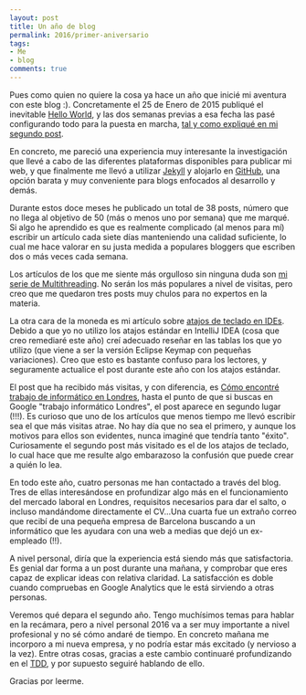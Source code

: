 ```yaml
---
layout: post
title: Un año de blog
permalink: 2016/primer-aniversario
tags:
- Me
- blog
comments: true
---
```


Pues como quien no quiere la cosa ya hace un año que inicié mi aventura con este blog :). Concretamente el 25 de Enero de 2015 publiqué el inevitable [Hello World](/2015/01/hello-world), y las dos semanas previas a esa fecha las pasé configurando todo para la puesta en marcha, [tal y como expliqué en mi segundo post](/2015/01/como-hice-el-blog).

En concreto, me pareció una experiencia muy interesante la investigación que llevé a cabo de las diferentes plataformas disponibles para publicar mi web, y que finalmente me llevó a utilizar [Jekyll](https://jekyllrb.com/) y alojarlo en [GitHub](https://github.com/), una opción barata y muy conveniente para blogs enfocados al desarrollo y demás.

<!--break-->

Durante estos doce meses he publicado un total de 38 posts, número que no llega al objetivo de 50 (más o menos uno por semana) que me marqué. Si algo he aprendido es que es realmente complicado (al menos para mí) escribir un artículo cada siete días manteniendo una calidad suficiente, lo cual me hace valorar en su justa medida a populares bloggers que escriben dos o más veces cada semana.

Los artículos de los que me siente más orgulloso sin ninguna duda son [mi serie de Multithreading](/2015/05/multithreading-1). No serán los más populares a nivel de visitas, pero creo que me quedaron tres posts muy chulos para no expertos en la materia.

La otra cara de la moneda es mi artículo sobre [atajos de teclado en IDEs](/2015/02/atajos-teclado-ide). Debido a que yo no utilizo los atajos estándar en IntelliJ IDEA (cosa que creo remediaré este año) creí adecuado reseñar en las tablas los que yo utilizo (que viene a ser la versión Eclipse Keymap con pequeñas variaciones). Creo que esto es bastante confuso para los lectores, y seguramente actualice el post durante este año con los atajos estándar.

El post que ha recibido más visitas, y con diferencia, es [Cómo encontré trabajo de informático en Londres](/2015/04/trabajo-londres), hasta el punto de que si buscas en Google "trabajo informático Londres", el post aparece en segundo lugar (!!!). Es curioso que uno de los artículos que menos tiempo me llevó escribir sea el que más visitas atrae. No hay día que no sea el primero, y aunque los motivos para ellos son evidentes, nunca imaginé que tendría tanto "éxito". Curiosamente el segundo post más visitado es el de los atajos de teclado, lo cual hace que me resulte algo embarazoso la confusión que puede crear a quién lo lea.

En todo este año, cuatro personas me han contactado a través del blog. Tres de ellas interesándose en profundizar algo más en el funcionamiento del mercado laboral en Londres, requisitos necesarios para dar el salto, o incluso mandándome directamente el CV...Una cuarta fue un extraño correo que recibí de una pequeña empresa de Barcelona buscando a un informático que les ayudara con una web a medias que dejó un ex-empleado (!!).

A nivel personal, diría que la experiencia está siendo más que satisfactoria. Es genial dar forma a un post durante una mañana, y comprobar que eres capaz de explicar ideas con relativa claridad. La satisfacción es doble cuando compruebas en Google Analytics que le está sirviendo a otras personas.

Veremos qué depara el segundo año. Tengo muchísimos temas para hablar en la recámara, pero a nivel personal 2016 va a ser muy importante a nivel profesional y no sé cómo andaré de tiempo. En concreto mañana me incorporo a mi nueva empresa, y no podría estar más excitado (y nervioso a la vez). Entre otras cosas, gracias a este cambio continuaré profundizando en el [TDD](/2015/08/primera-experiencia-tdd), y por supuesto seguiré hablando de ello.

Gracias por leerme.
